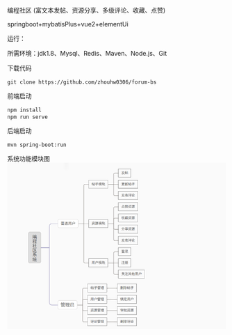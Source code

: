 编程社区
(富文本发帖、资源分享、多级评论、收藏、点赞)

springboot+mybatisPlus+vue2+elementUi

运行：

所需环境：jdk1.8、Mysql、Redis、Maven、Node.js、Git

下载代码
```
git clone https://github.com/zhouhw0306/forum-bs
```
前端启动
```
npm install
npm run serve
```
后端启动
```
mvn spring-boot:run
```

系统功能模块图
![img.png](img.png)
